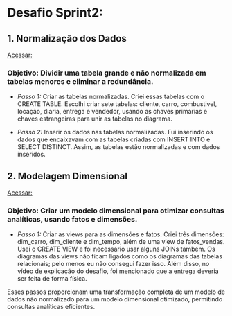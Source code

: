 # Desafio Sprint2: 

## 1. Normalização dos Dados 

[Acessar:](https://github.com/analuizafreitasbs/Sprints/blob/main/Sprint2/Desafio%20final/Cmodelofisico_relacional.sql)

### Objetivo: Dividir uma tabela grande e não normalizada em tabelas menores e eliminar a redundância.

- *Passo 1:* Criar as tabelas normalizadas. Criei essas tabelas com o CREATE TABLE. Escolhi criar sete tabelas: cliente, carro, combustivel, locação, diaria, entrega e vendedor, usando as chaves primárias e chaves estrangeiras para unir as tabelas no diagrama.

- *Passo 2:* Inserir os dados nas tabelas normalizadas. Fui inserindo os dados que encaixavam com as tabelas criadas com INSERT INTO e SELECT DISTINCT. Assim, as tabelas estão normalizadas e com dados inseridos.


## 2. Modelagem Dimensional

[Acessar:](https://github.com/analuizafreitasbs/Sprints/blob/main/Sprint2/Desafio%20final/Cmodelofisico_dimensional.sql)

### Objetivo: Criar um modelo dimensional para otimizar consultas analíticas, usando fatos e dimensões.

- *Passo 1:*
Criar as views para as dimensões e fatos. Criei três dimensões: dim_carro, dim_cliente e dim_tempo, além de uma view de fatos_vendas. Usei o CREATE VIEW e foi necessário usar alguns JOINs também. Os diagramas das views não ficam ligados como os diagramas das tabelas relacionais; pelo menos eu não consegui fazer isso. Além disso, no vídeo de explicação do desafio, foi mencionado que a entrega deveria ser feita de forma física.

Esses passos proporcionam uma transformação completa de um modelo de dados não normalizado para um modelo dimensional otimizado, permitindo consultas analíticas eficientes. 